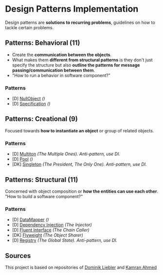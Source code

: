 # Design Patterns Implementation

Design patterns are **solutions to recurring problems**, guidelines on how to tackle certain problems.

## Patterns: Behavioral (11)
+ Create the **communication between the objects**. 
+ What makes them **different from structural patterns** is they don't just specify the structure but also **outline the patterns for message passing/communication between them**. 
+ "How to run a behavior in software component?"

### Patterns
+ [D] [NullObject](patterns/behavioral/nullobject) _()_
+ [D] [Specification](patterns/behavioral/specification) _()_

## Patterns: Creational (9)
Focused towards **how to instantiate an object** or group of related objects.

### Patterns
+ [D] [Multiton](patterns/creational/multiton) _(The Multiple Ones). Anti-pattern, use DI._
+ [D] [Pool](patterns/creational/pool) _()_
+ [DK] [Singleton](patterns/creational/singleton) _(The President, The Only One). Anti-pattern, use DI._


## Patterns: Structural (11)
Concerned with object composition or **how the entities can use each other**.  "How to build a software component?"

### Patterns
+ [D] [DataMapper](patterns/structural/data-mapper) _()_
+ [D] [Dependency Injection](patterns/structural/dependency-injection) _(The Injector)_
+ [D] [Fluent Interface](patterns/structural/fluentinterface) _(The Chain Caller)_ 
+ [DK] [Flyweight](patterns/structural/flyweight) _(The Object Sharer)_
+ [D] [Registry](patterns/structural/registry) _(The Global State). Anti-pattern, use DI._


## Sources
This project is based on repositories of [Dominik Liebler](https://github.com/domnikl/DesignPatternsPHP) and [Kamran Ahmed](https://github.com/kamranahmedse/design-patterns-for-humans)


